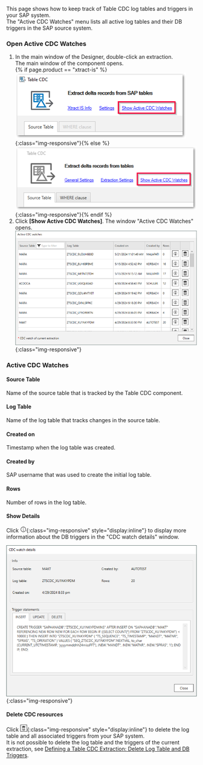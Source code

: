 
This page shows how to keep track of Table CDC log tables and triggers in your SAP system.<br>
The "Active CDC Watches" menu lists all active log tables and their DB triggers in the SAP source system.

### Open Active CDC Watches

1. In the main window of the Designer, double-click an extraction.<br>
The main window of the component opens.<br>
{% if page.product == "xtract-is" %} ![Active-CDC-Watches_designer](/img/content/tablecdc/Active-CDC-Watches_designer-xis.png){:class="img-responsive"}{% else %}![Active-CDC-Watches_designer](/img/content/tablecdc/Active-CDC-Watches_designer.png){:class="img-responsive"}{% endif %}
2. Click **[Show Active CDC Watches]**.
The window "Active CDC Watches" opens.<br>
![Active-CDC-Watches](/img/content/tablecdc/Active-CDC-Watches.png){:class="img-responsive"}

### Active CDC Watches

#### Source Table
Name of the source table that is tracked by the Table CDC component.

#### Log Table
Name of the log table that tracks changes in the source table.

#### Created on
Timestamp when the log table was created.

#### Created by
SAP username that was used to create the initial log table.

#### Rows
Number of rows in the log table. 
<!--- After successfully running an extraction, the associated log table is cleared and the number of rows should be 0. -->

#### Show Details
Click ![info](/img/content/icons/designer/info.png){:class="img-responsive" style="display:inline"} to display more information about the DB triggers in the "CDC watch details" window.

![Active-CDC-Watches-details](/img/content/tablecdc/Active-CDC-Watches-details.png){:class="img-responsive"}

#### Delete CDC resources
Click ![dustbin](/img/content/icons/trashbin.png){:class="img-responsive" style="display:inline"} to delete the log table and all associated triggers from your SAP system.<br>
It is not possible to delete the log table and the triggers of the current extraction, see [Defining a Table CDC Extraction: Delete Log Table and DB Triggers](./extract-table-cdc#delete-log-table-and-db-triggers).